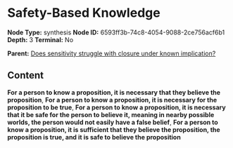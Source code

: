 # Safety-Based Knowledge

**Node Type:** synthesis
**Node ID:** 6593ff3b-74c8-4054-9088-2ce756acf6b1
**Depth:** 3
**Terminal:** No

**Parent:** [Does sensitivity struggle with closure under known implication?](does-sensitivity-struggle-with-closure-under-known-implication.md)

## Content

**For a person to know a proposition, it is necessary that they believe the proposition**, **For a person to know a proposition, it is necessary for the proposition to be true**, **For a person to know a proposition, it is necessary that it be safe for the person to believe it, meaning in nearby possible worlds, the person would not easily have a false belief**, **For a person to know a proposition, it is sufficient that they believe the proposition, the proposition is true, and it is safe to believe the proposition**
